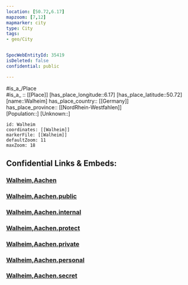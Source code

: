 ```yaml
---
location: [50.72,6.17] 
mapzoom: [7,12] 
mapmarker: city 
type: City
tags:
- geo/City


SpocWebEntityId: 35419
isDeleted: false
confidential: public

---
```

#is_a_/Place  
#is_a_ :: [[Place]] 
[has_place_longitude::6.17] 
[has_place_latitude::50.72] 
[name::Walheim] 
has_place_country:: [[Germany]]  
has_place_province:: [[NordRhein-Westfahlen]]  
[Population::] 
[Unknown::] 


```leaflet
id: Walheim
coordinates: [[Walheim]] 
markerFile: [[Walheim]] 
defaultZoom: 11 
maxZoom: 18
```


## Confidential Links & Embeds: 

### [Walheim,Aachen](/_Standards/Earth/Continent/Europe/Europe~Central/Germany/Germany~West/Nordrhein-Westfalen/counties~NW/Städte-Region_Aachen/cities~Region_Aachen/Aachen/Walheim,Aachen.md) 

### [Walheim,Aachen.public](/_public/Earth/Continent/Europe/Europe~Central/Germany/Germany~West/Nordrhein-Westfalen/counties~NW/Städte-Region_Aachen/cities~Region_Aachen/Aachen/Walheim,Aachen.public.md) 

### [Walheim,Aachen.internal](/_internal/Earth/Continent/Europe/Europe~Central/Germany/Germany~West/Nordrhein-Westfalen/counties~NW/Städte-Region_Aachen/cities~Region_Aachen/Aachen/Walheim,Aachen.internal.md) 

### [Walheim,Aachen.protect](/_protect/Earth/Continent/Europe/Europe~Central/Germany/Germany~West/Nordrhein-Westfalen/counties~NW/Städte-Region_Aachen/cities~Region_Aachen/Aachen/Walheim,Aachen.protect.md) 

### [Walheim,Aachen.private](/_private/Earth/Continent/Europe/Europe~Central/Germany/Germany~West/Nordrhein-Westfalen/counties~NW/Städte-Region_Aachen/cities~Region_Aachen/Aachen/Walheim,Aachen.private.md) 

### [Walheim,Aachen.personal](/_personal/Earth/Continent/Europe/Europe~Central/Germany/Germany~West/Nordrhein-Westfalen/counties~NW/Städte-Region_Aachen/cities~Region_Aachen/Aachen/Walheim,Aachen.personal.md) 

### [Walheim,Aachen.secret](/_secret/Earth/Continent/Europe/Europe~Central/Germany/Germany~West/Nordrhein-Westfalen/counties~NW/Städte-Region_Aachen/cities~Region_Aachen/Aachen/Walheim,Aachen.secret.md)

